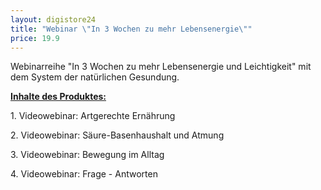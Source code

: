 ```yaml
---
layout: digistore24
title: "Webinar \"In 3 Wochen zu mehr Lebensenergie\""
price: 19.9
---
```

<p>Webinarreihe &quot;In 3 Wochen zu mehr Lebensenergie und Leichtigkeit&quot; mit dem System der nat&#xFC;rlichen Gesundung.</p>
<p><span style="text-decoration:underline;"><strong>Inhalte des Produktes:</strong></span></p>
<p>1. Videowebinar: Artgerechte Ern&#xE4;hrung</p>
<p>2. Videowebinar: S&#xE4;ure-Basenhaushalt und Atmung</p>
<p>3. Videowebinar: Bewegung im Alltag</p>
<p>4. Videowebinar: Frage - Antworten</p>